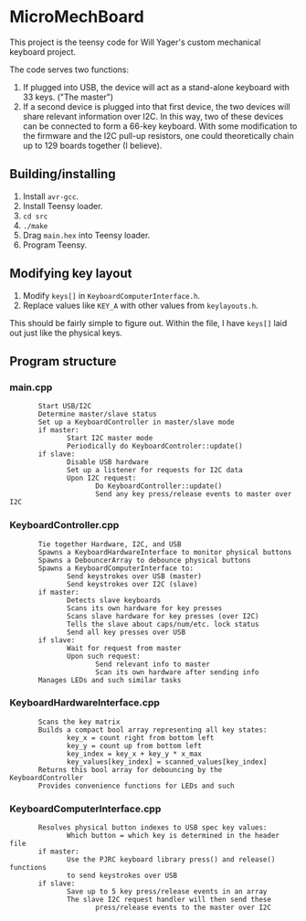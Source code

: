 # MicroMechBoard
This project is the teensy code for Will Yager's custom mechanical keyboard
project.

The code serves two functions:

1. If plugged into USB, the device will act as a stand-alone keyboard with 33
keys. ("The master")
2. If a second device is plugged into that first device, the two devices will
share relevant information over I2C. In this way, two of these devices can be
connected to form a 66-key keyboard. With some modification to the firmware and
the I2C pull-up resistors, one could theoretically chain up to 129 boards
together (I believe).

## Building/installing
1. Install `avr-gcc`.
2. Install Teensy loader.
3. `cd src`
4. `./make`
5. Drag `main.hex` into Teensy loader.
6. Program Teensy.

## Modifying key layout
1. Modify `keys[]` in `KeyboardComputerInterface.h`.
2. Replace values like `KEY_A` with other values from `keylayouts.h`.

This should be fairly simple to figure out. Within the file, I have `keys[]`
laid out just like the physical keys.

## Program structure

### main.cpp

```
       Start USB/I2C
       Determine master/slave status
       Set up a KeyboardController in master/slave mode
       if master:
              Start I2C master mode
              Periodically do KeyboardControler::update()
       if slave:
              Disable USB hardware
              Set up a listener for requests for I2C data
              Upon I2C request:
                     Do KeyboardController::update()
                     Send any key press/release events to master over I2C
```

### KeyboardController.cpp

```
       Tie together Hardware, I2C, and USB
       Spawns a KeyboardHardwareInterface to monitor physical buttons
       Spawns a DebouncerArray to debounce physical buttons
       Spawns a KeyboardComputerInterface to:
              Send keystrokes over USB (master)
              Send keystrokes over I2C (slave)
       if master:
              Detects slave keyboards
              Scans its own hardware for key presses
              Scans slave hardware for key presses (over I2C)
              Tells the slave about caps/num/etc. lock status
              Send all key presses over USB
       if slave:
              Wait for request from master
              Upon such request:
                     Send relevant info to master
                     Scan its own hardware after sending info
       Manages LEDs and such similar tasks
```

### KeyboardHardwareInterface.cpp

```
       Scans the key matrix
       Builds a compact bool array representing all key states:
              key_x = count right from bottom left
              key_y = count up from bottom left
              key_index = key_x + key_y * x_max
              key_values[key_index] = scanned_values[key_index]
       Returns this bool array for debouncing by the KeyboardController
       Provides convenience functions for LEDs and such
```

### KeyboardComputerInterface.cpp

```
       Resolves physical button indexes to USB spec key values:
              Which button = which key is determined in the header file
       if master:
              Use the PJRC keyboard library press() and release() functions
              to send keystrokes over USB
       if slave:
              Save up to 5 key press/release events in an array
              The slave I2C request handler will then send these
                     press/release events to the master over I2C
```
